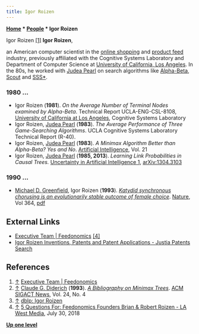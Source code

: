 ```yaml
---
title: Igor Roizen
---
```

**[Home](Home "Home") \* [People](People "People") \* Igor Roizen**



 [](File:IgorRoizen.jpg) Igor Roizen <a id="cite-note-1" href="#cite-ref-1">[1]</a> 
**Igor Roizen**,  

an American computer scientist in the [online shopping](https://en.wikipedia.org/wiki/Online_shopping) and [product feed](https://en.wikipedia.org/wiki/Product_feed) industry, previously affiliated with the Cognitive Systems Laboratory and Department of Computer Science at [University of California, Los Angeles](https://en.wikipedia.org/wiki/University_of_California,_Los_Angeles). In the 80s, he worked with [Judea Pearl](Judea_Pearl "Judea Pearl") on search algorithms like [Alpha-Beta](Alpha-Beta "Alpha-Beta"), [Scout](Scout "Scout") and [SSS\*](SSS*_and_Dual* "SSS* and Dual*").



### 1980 ...


* Igor Roizen (**1981**). *On the Average Number of Terminal Nodes examined by Alpha-Beta*. Technical Report UCLA-ENG-CSL-8108, [University of California at Los Angeles](https://en.wikipedia.org/wiki/University_of_California,_Los_Angeles), Cognitive Systems Laboratory
* Igor Roizen, [Judea Pearl](Judea_Pearl "Judea Pearl") (**1983**). *The Average Performance of Three Game-Searching Algorithms*. UCLA Cognitive Systems Laboratory Technical Report (R-40).
* Igor Roizen, [Judea Pearl](Judea_Pearl "Judea Pearl") (**1983**). *A Minimax Algorithm Better than Alpha-Beta? Yes and No*. [Artificial Intelligence](https://en.wikipedia.org/wiki/Artificial_Intelligence_(journal)), Vol. 21
* Igor Roizen, [Judea Pearl](Judea_Pearl "Judea Pearl") (**1985, 2013**). *Learning Link Probabilities in Causal Trees.* [Uncertainty in Artificial Intelligence 1](Laveen_Kanal#Uncertainty_AI_1 "Laveen Kanal"), [arXiv:1304.3103](https://arxiv.org/abs/1304.3103)


### 1990 ...


* [Michael D. Greenfield](https://scholar.google.com/citations?user=g4HiX80AAAAJ&hl=en), Igor Roizen (**1993**). *[Katydid synchronous chorusing is an evolutionarily stable outcome of female choice](http://www.nature.com/nature/journal/v364/n6438/abs/364618a0.html)*. [Nature](https://en.wikipedia.org/wiki/Nature_(journal)), Vol 364, [pdf](http://www2.ku.edu/~eeb/faculty/greenfield/greenfield%20&%20roizen%201993.pdf)


## External Links


* [Executive Team | Feedonomics](https://feedonomics.com/executive-team/) <a id="cite-note-4" href="#cite-ref-4">[4]</a>
* [Igor Roizen Inventions, Patents and Patent Applications - Justia Patents Search](https://patents.justia.com/inventor/igor-roizen)


## References


1. <a id="cite-ref-1" href="#cite-note-1">↑</a> [Executive Team | Feedonomics](https://feedonomics.com/executive-team/)
2. <a id="cite-ref-2" href="#cite-note-2">↑</a> [Claude G. Diderich](Claude_G._Diderich "Claude G. Diderich") (**1993**). *[A Bibliography on Minimax Trees](http://portal.acm.org/citation.cfm?id=165007)*. [ACM SIGACT News](ACM#SIG "ACM"), Vol. 24, No. 4
3. <a id="cite-ref-3" href="#cite-note-3">↑</a> [dblp: Igor Roizen](https://dblp.uni-trier.de/pers/hd/r/Roizen:Igor)
4. <a id="cite-ref-4" href="#cite-note-4">↑</a> [5 Questions For: Feedonomics Founders Brian & Robert Roizen - LA West Media](https://lawestmedia.com/lawest/feedonomics-brian-robert-roizen/), July 30, 2018

**[Up one level](People "People")**







 
